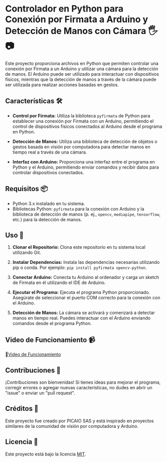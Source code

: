 # Controlador en Python para Conexión por Firmata a Arduino y Detección de Manos con Cámara 🖐️📷

Este proyecto proporciona archivos en Python que permiten controlar una conexión por Firmata a un Arduino y utilizar una cámara para la detección de manos. El Arduino puede ser utilizado para interactuar con dispositivos físicos, mientras que la detección de manos a través de la cámara puede ser utilizada para realizar acciones basadas en gestos.

## Características 🛠️

- **Control por Firmata:** Utiliza la biblioteca `pyfirmata` de Python para establecer una conexión por Firmata con un Arduino, permitiendo el control de dispositivos físicos conectados al Arduino desde el programa en Python.

- **Detección de Manos:** Utiliza una biblioteca de detección de objetos o gestos basada en visión por computadora para detectar manos en tiempo real a través de una cámara.

- **Interfaz con Arduino:** Proporciona una interfaz entre el programa en Python y el Arduino, permitiendo enviar comandos y recibir datos para controlar dispositivos conectados.

## Requisitos 📦

- Python 3.x instalado en tu sistema.
- Bibliotecas Python: `pyfirmata` para la conexión con Arduino y la biblioteca de detección de manos (p. ej., `opencv`, `mediapipe`, `tensorflow`, etc.) para la detección de manos.

## Uso 📝

1. **Clonar el Repositorio:** Clona este repositorio en tu sistema local utilizando Git.

2. **Instalar Dependencias:** Instala las dependencias necesarias utilizando pip o conda. Por ejemplo: `pip install pyfirmata opencv-python`.

3. **Conectar Arduino:** Conecta tu Arduino al ordenador y carga un sketch de Firmata en él utilizando el IDE de Arduino.

4. **Ejecutar el Programa:** Ejecuta el programa Python proporcionado. Asegúrate de seleccionar el puerto COM correcto para la conexión con el Arduino.

5. **Detección de Manos:** La cámara se activará y comenzará a detectar manos en tiempo real. Puedes interactuar con el Arduino enviando comandos desde el programa Python.

## Video de Funcionamiento 📹

🎥[Video de Funcionamiento](https://www.youtube.com/watch?v=sbsLhMg-s3c)

## Contribuciones 🚀

¡Contribuciones son bienvenidas! Si tienes ideas para mejorar el programa, corregir errores o agregar nuevas características, no dudes en abrir un "issue" o enviar un "pull request".

## Créditos 🙌

Este proyecto fue creado por PICAIO SAS y está inspirado en proyectos similares de la comunidad de visión por computadora y Arduino.

## Licencia 📝

Este proyecto está bajo la licencia [MIT](LICENSE).

